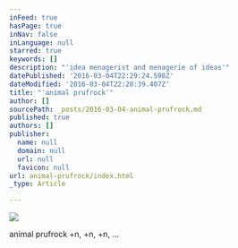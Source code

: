 ```yaml
---
inFeed: true
hasPage: true
inNav: false
inLanguage: null
starred: true
keywords: []
description: "'idea menagerist and menagerie of ideas'"
datePublished: '2016-03-04T22:29:24.598Z'
dateModified: '2016-03-04T22:28:39.407Z'
title: "'animal prufrock'"
author: []
sourcePath: _posts/2016-03-04-animal-prufrock.md
published: true
authors: []
publisher:
  name: null
  domain: null
  url: null
  favicon: null
url: animal-prufrock/index.html
_type: Article

---
```

![](https://the-grid-user-content.s3-us-west-2.amazonaws.com/5bc267c3-d41a-490c-9b7a-761e46eb61d8.jpg)

animal prufrock                                                                                              +n, +n, +n, ...